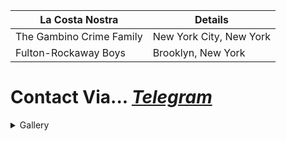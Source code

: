 
| La Costa Nostra | Details |
|-----------------|---------|
| The Gambino Crime Family | New York City, New York |
| Fulton-Rockaway Boys | Brooklyn, New York |

# Contact Via... *[Telegram](https://t.me/Agent0fchaoss)*

<details>

<summary>Gallery</summary>

## Mugshots

*Courtesy Of The FBI*


![john-gotti-mugshot](https://github.com/Agent0fchaoss/.github/assets/109058188/605a8f65-5e7e-442a-ba50-b256adf01eb5)
> "Listen to me, listen to me good. You're **_never_** going to meet another guy like me even if you live to be 5,000." 

![John_Gotti_FBI_booking_(cropped)_2](https://github.com/Agent0fchaoss/.github/assets/109058188/084d28f5-a26b-4e22-96b1-dd97d3369795)
> "This Life Ends One Of Two Ways; Dead Or In Jail, I Did Both."

</details>
